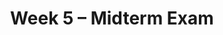 ---
title: Week 5 – Midterm Exam
weekNumber: 5
days:
    - date: 2024-10-28
      events: 
        - name: LEC 14
          type: lecture
          title: Midterm Review
          url:
          html: resources/lectures/lec14/lec14.pdf
          9am: resources/lectures/lec11/lec14_9am.pdf
          10am: resources/lectures/lec11/lec14_10am.pdf
          1pm: resources/lectures/lec11/lec14_1pm.pdf
          podcast:
          readings:
        - name: DISC 5
          type: disc
          title: Probability and Simulation
          url: https://practice.dsc10.com/disc05/index.html
    - date: 2024-10-30
      events: 
        - name: EXAM
          type: exam
          title: <b>Midterm Exam covers Lectures 1-12</b>
    - date: 2024-11-1
      events: 
        - name: LEC 15
          type: lecture
          title: Bootstrapping and Confidence Intervals
          url:
          html:
          podcast:
          readings:
            - name: CIT 13.0-13.2
              url: https://inferentialthinking.com/chapters/13/Estimation.html
          keywords: inference, bootstrapping, resample, np.percentile, confidence interval
    - date: 2024-11-3
      events:
        - name: PROJ
          type: proj
          title: Midterm Project
          url: http://datahub.ucsd.edu/user-redirect/git-sync?repo=https://github.com/dsc-courses/dsc10-2024-fa&subPath=projects/midterm_project/midterm_project.ipynb
---
